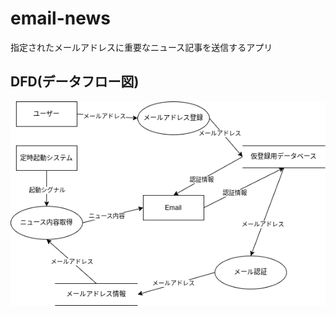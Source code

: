 # email-news
指定されたメールアドレスに重要なニュース記事を送信するアプリ

## DFD(データフロー図)
![データフロー図](architecture/dfd.drawio.png "データフロー図")

